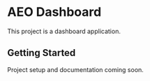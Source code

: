 # AEO Dashboard

This project is a dashboard application.

## Getting Started

Project setup and documentation coming soon.
